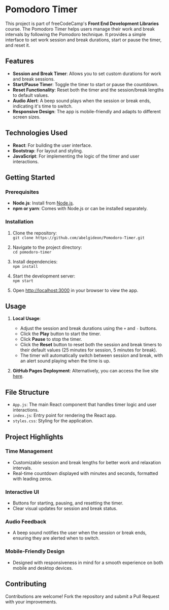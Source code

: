 # Pomodoro Timer

This project is part of freeCodeCamp's **Front End Development Libraries** course. The Pomodoro Timer helps users manage their work and break intervals by following the Pomodoro technique. It provides a simple interface to set work session and break durations, start or pause the timer, and reset it.

## Features

- **Session and Break Timer**: Allows you to set custom durations for work and break sessions.
- **Start/Pause Timer**: Toggle the timer to start or pause the countdown.
- **Reset Functionality**: Reset both the timer and the session/break lengths to default values.
- **Audio Alert**: A beep sound plays when the session or break ends, indicating it's time to switch.
- **Responsive Design**: The app is mobile-friendly and adapts to different screen sizes.

## Technologies Used

- **React**: For building the user interface.
- **Bootstrap**: For layout and styling.
- **JavaScript**: For implementing the logic of the timer and user interactions.

## Getting Started

### Prerequisites

- **Node.js**: Install from [Node.js](https://nodejs.org/).
- **npm or yarn**: Comes with Node.js or can be installed separately.

### Installation

1. Clone the repository:  
   `git clone https://github.com/abelgideon/Pomodoro-Timer.git`

2. Navigate to the project directory:  
   `cd pomodoro-timer`

3. Install dependencies:  
   `npm install`

4. Start the development server:  
   `npm start`

5. Open [http://localhost:3000](http://localhost:3000) in your browser to view the app.

## Usage

1. **Local Usage**:
    - Adjust the session and break durations using the `+` and `-` buttons.
    - Click the **Play** button to start the timer.
    - Click **Pause** to stop the timer.
    - Click the **Reset** button to reset both the session and break timers to their default values (25 minutes for session, 5 minutes for break).
    - The timer will automatically switch between session and break, with an alert sound playing when the time is up.

2. **GitHub Pages Deployment**: 
   Alternatively, you can access the live site [here](https://abelgideon.github.io/Pomodoro-Timer/).

## File Structure

- `App.js`: The main React component that handles timer logic and user interactions.
- `index.js`: Entry point for rendering the React app.
- `styles.css`: Styling for the application.

## Project Highlights

### Time Management

- Customizable session and break lengths for better work and relaxation intervals.
- Real-time countdown displayed with minutes and seconds, formatted with leading zeros.

### Interactive UI

- Buttons for starting, pausing, and resetting the timer.
- Clear visual updates for session and break status.

### Audio Feedback

- A beep sound notifies the user when the session or break ends, ensuring they are alerted when to switch.

### Mobile-Friendly Design

- Designed with responsiveness in mind for a smooth experience on both mobile and desktop devices.

## Contributing

Contributions are welcome! Fork the repository and submit a Pull Request with your improvements.